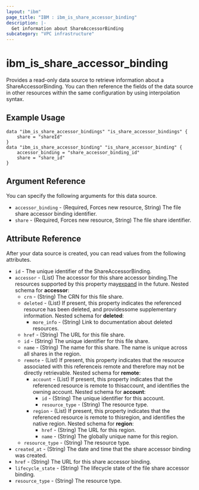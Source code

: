 ```yaml
---
layout: "ibm"
page_title: "IBM : ibm_is_share_accessor_binding"
description: |-
  Get information about ShareAccessorBinding
subcategory: "VPC infrastructure"
---
```


# ibm_is_share_accessor_binding

Provides a read-only data source to retrieve information about a ShareAccessorBinding. You can then reference the fields of the data source in other resources within the same configuration by using interpolation syntax.

## Example Usage

```hcl
data "ibm_is_share_accessor_bindings" "is_share_accessor_bindings" {
	share = "shareId"
}
data "ibm_is_share_accessor_binding" "is_share_accessor_binding" {
	accessor_binding = "share_accessor_binding_id"
	share = "share_id"
}
```

## Argument Reference

You can specify the following arguments for this data source.

- `accessor_binding` - (Required, Forces new resource, String) The file share accessor binding identifier.
- `share` - (Required, Forces new resource, String) The file share identifier.

## Attribute Reference

After your data source is created, you can read values from the following attributes.

- `id` - The unique identifier of the ShareAccessorBinding.
- `accessor` - (List) The accessor for this share accessor binding.The resources supported by this property may[expand](https://cloud.ibm.com/apidocs/vpc#property-value-expansion) in the future.
	Nested schema for **accessor**:
	- `crn` - (String) The CRN for this file share.
	- `deleted` - (List) If present, this property indicates the referenced resource has been deleted, and providessome supplementary information.
		Nested schema for **deleted**:
		- `more_info` - (String) Link to documentation about deleted resources.
	- `href` - (String) The URL for this file share.
	- `id` - (String) The unique identifier for this file share.
	- `name` - (String) The name for this share. The name is unique across all shares in the region.
	- `remote` - (List) If present, this property indicates that the resource associated with this referenceis remote and therefore may not be directly retrievable.
		Nested schema for **remote**:
		- `account` - (List) If present, this property indicates that the referenced resource is remote to thisaccount, and identifies the owning account.
			Nested schema for **account**:
			- `id` - (String) The unique identifier for this account.
			- `resource_type` - (String) The resource type.
		- `region` - (List) If present, this property indicates that the referenced resource is remote to thisregion, and identifies the native region.
			Nested schema for **region**:
			- `href` - (String) The URL for this region.
			- `name` - (String) The globally unique name for this region.
	- `resource_type` - (String) The resource type.
- `created_at` - (String) The date and time that the share accessor binding was created.
- `href` - (String) The URL for this share accessor binding.
- `lifecycle_state` - (String) The lifecycle state of the file share accessor binding.
- `resource_type` - (String) The resource type.

